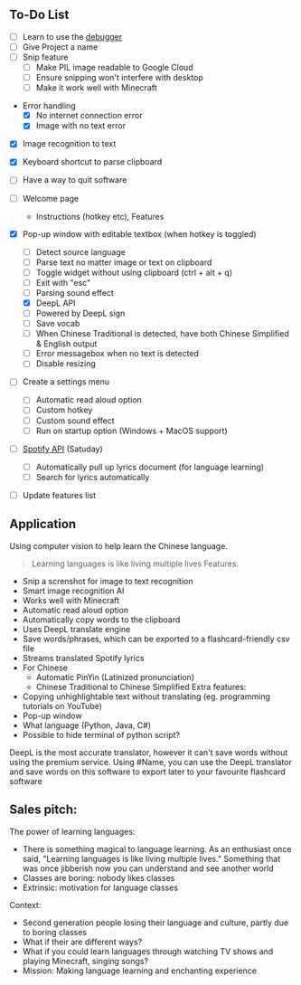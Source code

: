 ## To-Do List
- [ ] Learn to use the [debugger](https://code.visualstudio.com/docs/editor/debugging)
- [ ] Give Project a name
- [ ] Snip feature
    - [ ] Make PIL image readable to Google Cloud
    - [ ] Ensure snipping won't interfere with desktop
    - [ ] Make it work well with Minecraft
- Error handling
    - [x] No internet connection error
    - [x] Image with no text error
- [x] Image recognition to text
- [x] Keyboard shortcut to parse clipboard
- [ ] Have a way to quit software


- [ ] Welcome page
    - Instructions (hotkey etc), Features
- [x] Pop-up window with editable textbox (when hotkey is toggled)
    - [ ] Detect source language
    - [ ] Parse text no matter image or text on clipboard
    - [ ] Toggle widget without using clipboard (ctrl + alt + q)
    - [ ] Exit with "esc"
    - [ ] Parsing sound effect
    - [x] DeepL API
    - [ ] Powered by DeepL sign
    - [ ] Save vocab
    - [ ] When Chinese Traditional is detected, have both Chinese Simplified & English output
    - [ ] Error messagebox when no text is detected
    - [ ] Disable resizing
- [ ] Create a settings menu
    - [ ] Automatic read aloud option
    - [ ] Custom hotkey
    - [ ] Custom sound effect
    - [ ] Run on startup option (Windows + MacOS support)
- [ ] [Spotify API](https://youtu.be/c5sWvP9h3s8) (Satuday)
    - [ ] Automatically pull up lyrics document (for language learning)
    - [ ] Search for lyrics automatically
- [ ] Update features list


## Application
Using computer vision to help learn the Chinese language.
> Learning languages is like living multiple lives
Features:
- Snip a screnshot for image to text recognition
- Smart image recognition AI
- Works well with Minecraft
- Automatic read aloud option
- Automatically copy words to the clipboard
- Uses DeepL translate engine
- Save words/phrases, which can be exported to a flashcard-friendly csv file
- Streams translated Spotify lyrics
- For Chinese
    - Automatic PinYin (Latinized pronunciation)
    - Chinese Traditional to Chinese Simplified
Extra features:
- Copying unhighlightable text without translating (eg. programming tutorials on YouTube)
- Pop-up window
- What language (Python, Java, C#)
- Possible to hide terminal of python script?

DeepL is the most accurate translator, however it can't save words without using the premium service. Using #Name, you can use the DeepL translator and save words on this software to export later to your favourite flashcard software


## Sales pitch:
The power of learning languages:
- There is something magical to language learning. As an enthusiast once said, "Learning languages is like living multiple lives." Something that was once jibberish now you
can understand and see another world
- Classes are boring: nobody likes classes
- Extrinsic: motivation for language classes

Context:
- Second generation people losing their language and culture, partly due to boring classes
- What if their are different ways?
- What if you could learn languages through watching TV shows and playing Minecraft, singing songs?
- Mission: Making language learning and enchanting experience
